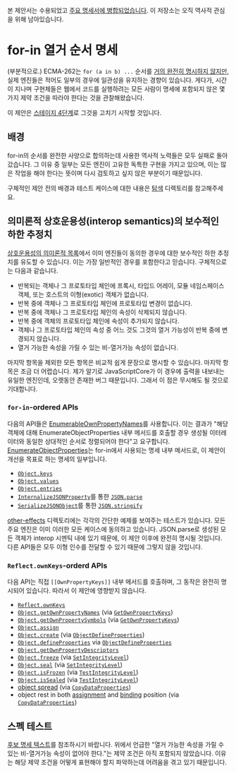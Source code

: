 본 제안서는 수용되었고 [주요 명세서에 병합되었습니다](https://github.com/tc39/ecma262/pull/1791). 이 저장소는 오직 역사적 관심을 위해 남아있습니다.

# for-in 열거 순서 명세
(부분적으로.)
ECMA-262는 `for (a in b) ...` 순서를 [거의 완전히 명시하지 않지만](https://tc39.es/ecma262/#sec-enumerate-object-properties), 실제 엔진들은 적어도 일부의 경우에 일관성을 유지하는 경향이 있습니다. 게다가, 시간이 지나며 구현체들은 웹에서 코드를 실행하려는 모든 사람이 명세에 포함되지 않은 몇 가지 제약 조건을 따라야 한다는 것을 관찰해왔습니다.

이 제안은 [스테이지 4단계](https://tc39.es/process-document)로 그것을 고치기 시작할 것입니다.

## 배경
for-in의 순서를 완전한 사양으로 합의하는데 사용한 역사적 노력들은 모두 실패로 돌아갔습니다. 그 이유 중 일부는 모든 엔진이 고유한 독특한 구현을 가지고 있으며, 이는 많은 작업을 해야 한다는 뜻이며 다시 검토하고 싶지 않은 부분이기 때문입니다.

구체적인 제안 전의 배경과 테스트 케이스에 대한 내용은 [탐색](https://github.com/tc39/proposal-for-in-order/tree/master/exploration) 디렉토리를 참고해주세요.

## 의미론적 상호운용성(interop semantics)의 보수적인 하한 추정치
[상호운용성의 의미론적 목록](https://github.com/tc39/proposal-for-in-order/tree/master/exploration#interop-semantics)에서 이미 엔진들이 동의한 경우에 대한 보수적인 하한 추정치를 유도할 수 있습니다. 이는 가장 일반적인 경우를 포함한다고 믿습니다. 구체적으로는 다음과 같습니다.
- 반복되는 객체나 그 프로토타입 체인에 프록시, 타입드 어레이, 모듈 네임스페이스 객체, 또는 호스트의 이형(exotic) 객체가 없습니다.
- 반복 중에 객체나 그 프로토타입 체인에 프로토타입 변경이 없습니다.
- 반복 중에 객체나 그 프로토타입 체인의 속성이 삭제되지 않습니다.
- 반복 중에 객체의 프로토타입 체인에 속성이 추가되지 않습니다.
- 객체나 그 프로토타입 체인의 속성 중 어느 것도 그것의 열거 가능성이 반복 중에 변경되지 않습니다.
- 열거 가능한 속성을 가릴 수 있는 비-열거가능 속성이 없습니다.

마지막 항목을 제외한 모든 항목은 비교적 쉽게 문장으로 명시할 수 있습니다. 마지막 항목은 조금 더 어렵습니다. 제가 알기로 JavaScriptCore가 이 경우에 출력을 내보내는 유일한 엔진인데, 오랫동안 존재한 버그 때문입니다. 그래서 이 점은 무시해도 될 것으로 기대합니다.

### `for-in`-ordered APIs
다음의 API들은 [EnumerableOwnPropertyNames](https://tc39.es/ecma262/#sec-enumerableownpropertynames)를 사용합니다. 이는 결과가 "해당 객체에 대해 EnumerateObjectProperties 내부 메서드를 호출할 경우 생성될 이터레이터와 동일한 상대적인 순서로 정렬되어야 한다"고 요구합니다. [EnumerateObjectProperties](https://tc39.es/ecma262/#sec-enumerate-object-properties)는 for-in에서 사용되는 명세 내부 메서드로, 이 제안이 개선을 목표로 하는 명세의 일부입니다.
- [`Object.keys`](https://tc39.es/ecma262/#sec-object.keys)
- [`Object.values`](https://tc39.es/ecma262/#sec-object.values)
- [`Object.entries`](https://tc39.es/ecma262/#sec-object.entries)
- [`InternalizeJSONProperty`](https://tc39.es/ecma262/#sec-internalizejsonproperty)를 통한 [`JSON.parse`](https://tc39.es/ecma262/#sec-json.parse)
- [`SerializeJSONObject`](https://tc39.es/ecma262/#sec-serializejsonobject)를 통한 [`JSON.stringify`](https://tc39.es/ecma262/#sec-json.stringify)

[other-effects](https://github.com/tc39/proposal-for-in-order/tree/master/other-effects) 디렉토리에는 각각의 간단한 예제를 보여주는 테스트가 있습니다. 모든 주요 엔진은 이미 이러한 모든 케이스에 동의하고 있습니다.
JSON.parse로 생성된 모든 객체가 interop 시멘틱 내에 있기 때문에, 이 제안 이후에 완전히 명시될 것입니다. 다른 API들은 모두 이형 인수를 전달할 수 있기 때문에 그렇지 않을 것입니다.

### `Reflect.ownKeys`-orderd APIs

다음 API는 직접 `[[OwnPropertyKeys]]` 내부 메서드를 호출하며, 그 동작은 완전히 명시되어 있습니다. 따라서 이 제안에 영향받지 않습니다.

- [`Reflect.ownKeys`](https://tc39.es/ecma262/#sec-reflect.ownkeys)
- [`Object.getOwnPropertyNames`](https://tc39.es/ecma262/#sec-object.getownpropertynames) (via [`GetOwnPropertyKeys`](https://tc39.es/ecma262/#sec-getownpropertykeys))
- [`Object.getOwnPropertySymbols`](https://tc39.es/ecma262/#sec-object.getownpropertysymbols) (via [`GetOwnPropertyKeys`](https://tc39.es/ecma262/#sec-getownpropertykeys))
- [`Object.assign`](https://tc39.es/ecma262/#sec-object.assign)
- [`Object.create`](https://tc39.es/ecma262/#sec-object.create) (via [`ObjectDefineProperties`](https://tc39.es/ecma262/#sec-objectdefineproperties))
- [`Object.defineProperties`](https://tc39.es/ecma262/#sec-object.defineproperties) via [`ObjectDefineProperties`](https://tc39.es/ecma262/#sec-objectdefineproperties)
- [`Object.getOwnPropertyDescriptors`](https://tc39.es/ecma262/#sec-object.getownpropertydescriptors)
- [`Object.freeze`](https://tc39.es/ecma262/#sec-object.freeze) (via [`SetIntegrityLevel`](https://tc39.es/ecma262/#sec-setintegritylevel))
- [`Object.seal`](https://tc39.es/ecma262/#sec-object.seal) (via [`SetIntegrityLevel`](https://tc39.es/ecma262/#sec-setintegritylevel))
- [`Object.isFrozen`](https://tc39.es/ecma262/#sec-object.isfrozen) (via [`TestIntegrityLevel`](https://tc39.es/ecma262/#sec-testintegritylevel))
- [`Object.isSealed`](https://tc39.es/ecma262/#sec-object.issealed) (via [`TestIntegrityLevel`](https://tc39.es/ecma262/#sec-testintegritylevel))
- [object spread](https://tc39.es/ecma262/#sec-object-initializer-runtime-semantics-propertydefinitionevaluation) (via [`CopyDataProperties`](https://tc39.es/ecma262/#sec-copydataproperties))
- object rest in both [assignment](https://tc39.es/ecma262/#sec-runtime-semantics-restdestructuringassignmentevaluation) and [binding](https://tc39.es/ecma262/#sec-destructuring-binding-patterns-runtime-semantics-restbindinginitialization) position (via [`CopyDataProperties`](https://tc39.es/ecma262/#sec-copydataproperties))


## 스펙 테스트
 [후보 명세 텍스트](https://tc39.es/proposal-for-in-order/)를 참조하시기 바랍니다. 위에서 언급한 "열거 가능한 속성을 가릴 수 있는 비-열거가능 속성이 없어야 한다."는 제약 조건은 아직 포함되지 않았습니다. 이유는 해당 제약 조건을 어떻게 표현해야 할지 파악하는데 어려움을 겪고 있기 때문입니다.